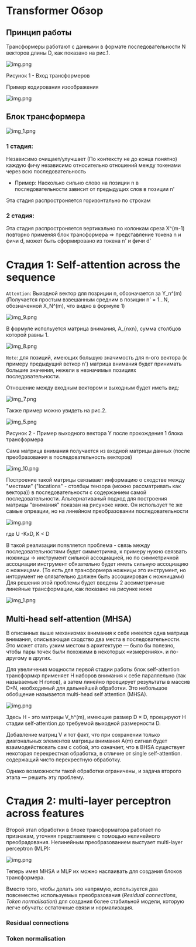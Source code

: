 # Transformer Обзор

## Принцип работы

Трансформеры работают с данными в формате последовательности N векторов длины D, как показано на рис.1.

![img.png](../images/img_6.png)

Рисунок 1 - Вход трансформеров

Пример кодирования изоображения

![img.png](../images/img_16.png)

## Блок трансформера

![img_1.png](../images/img_15.png)

### 1 стадия:

Независимо очищает/улучшает (По контексту не до конца понятно) каждую фичу независимо относительно отношений между токенами через всю последовательность
- Пример: Насколько сильно слово на позиции n в последовательности зависит от предыдущих слов в позиции n'

Эта стадия распростроняется горизонтально по строкам

### 2 стадия:

Эта стадия распростроняется вертикально по колонкам среза X^(m-1) повторно применяя блок трансформера => представление токена n и фичи d, может быть сформировано из токена n' и фичи d'


# Стадия 1: Self-attention across the sequence

`Attention`:
Выходной вектор для позриции n, обозначается за Y_n^(m) (Получается простым взвешанным средним в позиции n' = 1...N, обозначенной X_N^(m), что видно в формуле 1)

![img_9.png](../images/img_14.png)

В формуле испольуется матрица внимания, A_{nxn}, сумма столбцов которой равны 1. 

![img_8.png](../images/img_13.png)

`Note`: для позиций, имеющих большую значимость для n-ого вектора (к примеру предыдущий веткор n') матрица внимания будет принимать большие значения, нежели в незначимых позициях последовательности.

Отношение между входным вектором и выходным будет иметь вид:

![img_7.png](../images/img_12.png)

Также пример можно увидеть на рис.2.

![img_5.png](../images/img_11.png)

Рисунок 2 - Пример выходного вектора Y после прохождения 1 блока трансформера

Сама матрица внимания получается из входной матрицы данных (после преобразования в последовательность векторов)

![img_10.png](../images/img_10.png)

Построение такой матрицы связывает информацию о сходстве между "местами" ("locations" - столбцы тензора (можно рассматривать как вектора)) в последовательности с содержанием самой последовательности. Альтернативаный подход для построения матрицы "внимания" показан на рисуноке ниже. Он использует те же самые опреации, но на линейном преобразовании последовательности 


![img.png](../images/img_19.png)

где U -KxD, K < D

В такой реализации появляется проблема - связь между последовательностями будет симметрична, к примеру нужно связвать ножницы -> инструмент сильной ассоциацией, но по симметричной ассоциации инструмент обязательно будет иметь сильную ассоциацию с ножницами. (То есть для трансформера ножницы это инструмент, но интсрумент не олязательно должен быть ассоциирован с ножницами)
Для решения этой проблемы будет введены 2 ассиметричные линейные трансформации, как показано на рисунке ниже


![img_1.png](../images/img_18.png)

## **Multi-head self-attention (MHSA)**

В описанных выше механизмах внимания к себе имеется одна матрица внимания, описывающая сходство
два места в последовательности. Это может стать узким местом в архитектуре — было бы полезно, чтобы пары точек были похожими в некоторых «измерениях».
и по-другому в других.

Для увеличения мощности первой стадии работы блок self-attention трансформкр применяет H наборов внимания к себе параллельно (так называемые H голов), а затем
линейно проецирует результаты в массив D×N, необходимый для дальнейшей обработки. Это небольшое обобщение называется multi-head self attention (MHSA).

![img.png](../images/img_21.png)

Здесь H - это матрицы V_h^(m), имеющие размер D × D, проецируют H стадии self-attention до требуемой выходной размерности D.

Добавление матриц V и тот факт, что при сохранении только диагональных элементов матрицы внимания A(m) сигнал будет взаимодействовать сам с собой,
это означает, что в BHSA существует некоторая перекрестная обработка, в отличие от single self-attention. содержащий чисто перекрестную обработку. 

Однако возможности такой обработки ограничены, и задача второго этапа — решить эту проблему.

# Стадия 2: multi-layer perceptron across features

Второй этап обработки в блоке трансформатора работает по признакам, уточняя представление с помощью нелинейного преобрадования. Нелинейным преобразованием выстуает  multi-layer perceptron (MLP):

![img.png](../images/img_20.png)

Теперь имея MHSA и MLP их можно наслаивать для создания блоков трансформера. 

Вместо того, чтобы делать это напрямую, используется два повсеместно используемых преобразования (_Residual connections_, _Token normalisation_) для создания более стабильной модели, 
которую легче обучать: остаточные связи и нормализация.

### Residual connections

### Token normalisation